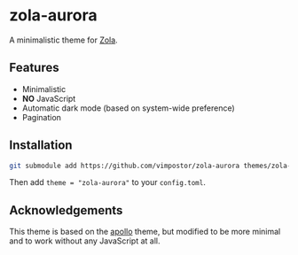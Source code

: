# zola-aurora

A minimalistic theme for [Zola](https://www.getzola.org/).

## Features

- Minimalistic
- **NO** JavaScript
- Automatic dark mode (based on system-wide preference)
- Pagination

## Installation

```bash
git submodule add https://github.com/vimpostor/zola-aurora themes/zola-aurora
```

Then add `theme = "zola-aurora"` to your `config.toml`.

## Acknowledgements

This theme is based on the [apollo](https://github.com/not-matthias/apollo) theme, but modified to be more minimal and to work without any JavaScript at all.
